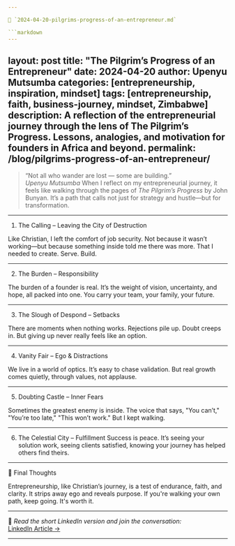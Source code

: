 ```yaml
---

📄 `2024-04-20-pilgrims-progress-of-an-entrepreneur.md`

```markdown
---
```

layout: post
title: "The Pilgrim’s Progress of an Entrepreneur"
date: 2024-04-20
author: Upenyu Mutsumba
categories: [entrepreneurship, inspiration, mindset]
tags: [entrepreneurship, faith, business-journey, mindset, Zimbabwe]
description: A reflection of the entrepreneurial journey through the lens of The Pilgrim’s Progress. Lessons, analogies, and motivation for founders in Africa and beyond.
permalink: /blog/pilgrims-progress-of-an-entrepreneur/
---

> “Not all who wander are lost — some are building.”  
> *Upenyu Mutsumba*
When I reflect on my entrepreneurial journey, it feels like walking through the pages of *The Pilgrim’s Progress* by John Bunyan. It’s a path that calls not just for strategy and hustle—but for transformation.

---

1. The Calling – Leaving the City of Destruction

Like Christian, I left the comfort of job security. Not because it wasn’t working—but because something inside told me there was more. That I needed to create. Serve. Build.

---

2. The Burden – Responsibility

The burden of a founder is real. It’s the weight of vision, uncertainty, and hope, all packed into one. You carry your team, your family, your future.

---

3. The Slough of Despond – Setbacks

There are moments when nothing works. Rejections pile up. Doubt creeps in. But giving up never really feels like an option.

---

4. Vanity Fair – Ego & Distractions

We live in a world of optics. It’s easy to chase validation. But real growth comes quietly, through values, not applause.

---

5. Doubting Castle – Inner Fears

Sometimes the greatest enemy is inside. The voice that says, "You can’t," "You’re too late," "This won’t work." But I kept walking.

---

6. The Celestial City – Fulfillment
Success is peace. It’s seeing your solution work, seeing clients satisfied, knowing your journey has helped others find theirs.

---

💭 Final Thoughts

Entrepreneurship, like Christian’s journey, is a test of endurance, faith, and clarity. It strips away ego and reveals purpose. If you're walking your own path, keep going. It's worth it.

---

📎 *Read the short LinkedIn version and join the conversation:*  
[LinkedIn Article →](https://www.linkedin.com/in/your-link-here/) <!-- Replace with real URL -->

---
